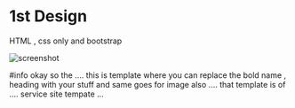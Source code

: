 # 1st Design
HTML , css only and bootstrap 


![screenshot](https://github.com/root-pik4chu/web_pages_level_1/assets/68701068/586b0cb8-4662-47be-9dee-e0f3240c23a2)




#info 
okay so the .... this is template where you can replace the bold name , heading with your stuff and same goes for image also ....
that template is of .... service site tempate ...
